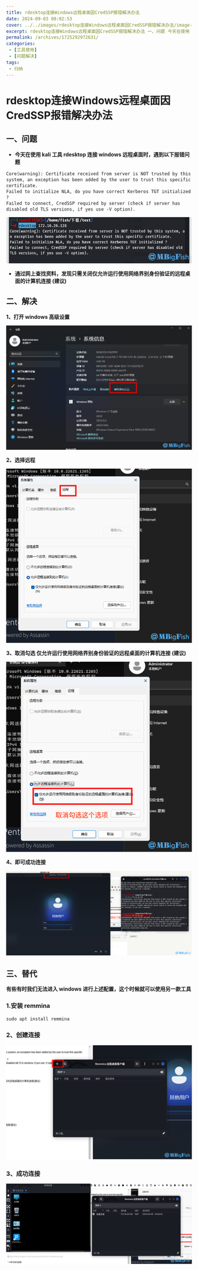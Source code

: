 ```yaml
---
title: rdesktop连接Windows远程桌面因CredSSP报错解决办法
date: 2024-09-03 00:02:53
cover: ../../images/rdesktop连接Windows远程桌面因CredSSP报错解决办法/image-20240902235337547619.png
excerpt: rdesktop连接Windows远程桌面因CredSSP报错解决办法 一、问题 今天在使用 kali 工具 rdesktop 连接 windows 远程桌面时，遇到以下报错问题 Core(warning) Certificate received from server is NOT trus
permalink: /archives/1725292972631/
categories:
 - [工具使用]
 - [问题解决]
tags: 
 - 归纳
---
```


# rdesktop连接Windows远程桌面因CredSSP报错解决办法

## 一、问题

* **今天在使用 kali 工具 rdesktop 连接 windows 远程桌面时，遇到以下报错问题**

```
Core(warning): Certificate received from server is NOT trusted by this system, an exception has been added by the user to trust this specific certificate.
Failed to initialize NLA, do you have correct Kerberos TGT initialized ?
Failed to connect, CredSSP required by server (check if server has disabled old TLS versions, if yes use -V option).
```

![点击放大图片](../images/rdesktop连接Windows远程桌面因CredSSP报错解决办法/image-20240902235335949346-0960248.png)

* **通过网上查找资料，发现只需关闭仅允许运行使用网络界别身份验证的远程桌面的计算机连接 (建议)**

## 二、解决

**1、打开 windows 高级设置**

![点击放大图片](../images/rdesktop连接Windows远程桌面因CredSSP报错解决办法/image-20240902235337547619.png)

**2、选择远程**

![点击放大图片](../images/rdesktop连接Windows远程桌面因CredSSP报错解决办法/image-20240902235339665395.png)

**3、取消勾选 仅允许运行使用网络界别身份验证的远程桌面的计算机连接 (建议)**

![点击放大图片](../images/rdesktop连接Windows远程桌面因CredSSP报错解决办法/image-20240902235345603450.png)

**4、即可成功连接**

![点击放大图片](../images/rdesktop连接Windows远程桌面因CredSSP报错解决办法/image-20240902235416256493.png)

## 三、替代

**有些有时我们无法进入 windows 进行上述配置，这个时候就可以使用另一款工具**

### 1.安装 remmina

```
sudo apt install remmina
```

### 2、创建连接

![点击放大图片](../images/rdesktop连接Windows远程桌面因CredSSP报错解决办法/image-20240902235424945639.png)

### 3、成功连接

![点击放大图片](../images/rdesktop连接Windows远程桌面因CredSSP报错解决办法/image-20240902235420441924.png)
